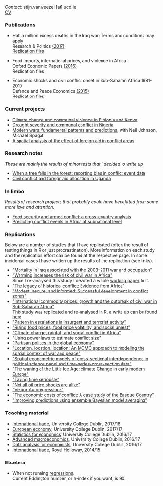 *Contact:* stijn.vanweezel [at] ucd.ie <br>
[CV](https://github.com/CommonEconomist/cv/raw/master/cv_svw.pdf)

### Publications

* Half a million excess deaths in the Iraq war: Terms and conditions may apply <br>
Research & Politics [(2017)](http://journals.sagepub.com/doi/full/10.1177/2053168017732642)<br>
[Replication files](https://github.com/CommonEconomist/publications/tree/master/RAP_2017)

* Food imports, international prices, and violence in Africa <br>
Oxford Economic Papers [(2016)](http://oep.oxfordjournals.org/content/68/3/758.abstract)<br>
[Replication files](https://github.com/CommonEconomist/publications/tree/master/OEP_2016)

* Economic shocks and civil conflict onset in Sub-Saharan Africa 1981-2010<br>
Defence and Peace Economics [(2015)](http://www.tandfonline.com/doi/full/10.1080/10242694.2014.887489) <br>
[Replication files](https://github.com/CommonEconomist/publications/tree/master/DPE_2015)

### Current projects
* [Climate change and communal violence in Ethiopia and Kenya](https://ssrn.com/abstract=2880526)
* [Drought severity and communal conflict in Nigeria](https://ssrn.com/abstract=2880540)
* [Modern wars: fundamental patterns and predictions](https://www.royalholloway.ac.uk/economics/documents/pdf/seminars/conference-draft.pdf), with Neil Johnson, Michael Spagat <br> 
* [A spatial analysis of the effect of foreign aid in conflict areas](http://ssrn.com/abstract=2450867)

### Research notes
*These are mainly the results of minor tests that I decided to write up*
* [When a tree falls in the forest: reporting bias in conflict event data](http://ssrn.com/abstract=2805949)
* [Civil conflict and foreign aid allocation in Uganda](http://ssrn.com/abstract=2843797)

### In limbo
*Results of research projects that probably could have benefitted from some more love and attention.*
* [Food security and armed conflict: a cross-country analysis](https://ssrn.com/abstract=2934177)
* [Predicting conflict events in Africa at subnational level](https://ssrn.com/abstract=3019940)

### Replications
Below are a number of studies that I have replicated (often the result of testing things in R or just procrastination). 
More information on each study and the replication effort can be found at the respective page. In some incidental cases I have written up the results of the replication (see links). 

* ["Mortality in Iraq associated with the 2003–2011 war and occupation"](https://github.com/CommonEconomist/replications/tree/master/2013_Hagopian_et_al)
* ["Warming increases the risk of civil war in Africa"](https://github.com/CommonEconomist/replications/tree/master/2009_Burke_et_al) <br>
Since I re-analysed this study I devoted a whole [working paper](http://papers.ssrn.com/abstract_id=2550228)  to it.
* ["The legacy of historical conflict: Evidence from Africa"](https://github.com/CommonEconomist/replications/tree/master/2014_Besley_Reynal-Querol)
* ["Modest, secure, and informed: Successful development in conflict zones"](https://github.com/CommonEconomist/replications/tree/master/2013_Berman_et_al)
* ["International commodity prices, growth and the outbreak of civil war in Sub-Saharan Africa"](https://github.com/CommonEconomist/replications/tree/master/2010_Bruckner_Ciccone)<br>
This study was replicated and re-analysed in R, a write up can be found [here](http://ssrn.com/abstract=2688476)
* ["Pattern in escalations in insurgent and terrorist activity"](https://github.com/CommonEconomist/replications/tree/master/2011_Johnson_et_al)
* ["Rising food prices, food price volatility, and social unrest"](https://github.com/CommonEconomist/replications/tree/master/2015_Bellemare)
* ["Climate change, rainfall, and social conflict in Africa"](https://github.com/CommonEconomist/replications/tree/master/2012_Hendrix_Salehyan)
* ["Using power laws to estimate conflict size"](https://github.com/CommonEconomist/replications/tree/master/2014_Friedman)
* ["Partisan politics in the global economy"](https://github.com/CommonEconomist/replications/tree/master/1998_Garrett)
* ["Location, location, location: An MCMC approach to modeling the spatial context of war and peace"](https://github.com/CommonEconomist/replications/tree/master/2002_Ward_Gleditsch)
* ["Spatial econometric models of cross-sectional interdependence in political science panel and time-series-cross-section data"](https://github.com/CommonEconomist/replications/tree/master/2007_Franzese_Hays)
* ["The waning of the Little Ice Age: climate Change in early modern Europe"](https://github.com/CommonEconomist/replications/blob/master/2014_Kelly_O_Grada/little_ice_age.R)
* ["Taking time seriously"](https://github.com/CommonEconomist/replications/tree/master/2008_de_Boef_Keele)
* ["Not all oil price shocks are alike"](https://github.com/CommonEconomist/replications/blob/master/2009_Killian/estimate_var.R)
* ["Vector Autoregressions"](https://github.com/CommonEconomist/replications/tree/master/2001_Stock_Watson)
* ["The economic costs of conflict: A case study of the Basque Country"](https://github.com/CommonEconomist/replications/tree/master/2011_Abadie_et_al)
* ["Improving predictions using ensemble Bayesian model averaging"](https://github.com/CommonEconomist/replications/tree/master/2012_Montgomory_et_al)



### Teaching material
* [International trade](https://github.com/CommonEconomist/teaching/tree/master/international_trade), University College Dublin, 2017/18
* [European economy](https://github.com/CommonEconomist/teaching/tree/master/european_economy), University College Dublin, 2017/17
* [Statistics for economics](https://github.com/CommonEconomist/teaching/tree/master/statistics_economics), University College Dublin, 2016/17
* [Advanced macroeconomics](https://github.com/CommonEconomist/teaching/tree/master/advanced_macroeconomics), University College Dublin, 2016/17
* [Data analysis for economists](https://github.com/CommonEconomist/teaching/tree/master/data_analysis), University College Dublin, 2016/17
* [International trade](https://github.com/CommonEconomist/Teaching/tree/master/international_trade/rhul), Royal Holloway, 2014/15

### Etcetera
* When not running [regressions](https://www.strava.com/athletes/2135375).<br>
Current Eddington number, or h-index if you want, is 90.

